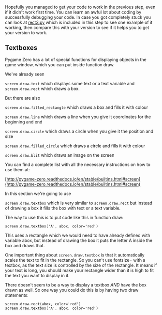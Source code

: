 Hopefully you managed to get your code to work in the previous step, even if it didn't work first time. You can learn an awful lot about coding by successfully debugging your code. In case you got completely stuck you can look at [rect3.py](rect3.py) which is included in this step to see one example of it working, then compare this with your version to see if it helps you to get your version to work.

Textboxes
---------

Pygame Zero has a lot of special functions for displaying objects in the game window, which you can put inside function draw.

We've already seen

```screen.draw.text``` which displays some text or a text variable and ```screen.draw.rect``` which draws a box.

But there are also

   ```screen.draw.filled_rectangle``` which draws a box and fills it with colour

   ```screen.draw.line``` which draws a line when you give it coordinates for the beginning and end
  
   ```screen.draw.circle``` which draws a circle when you give it the position and size

   ```screen.draw.filled_circle``` which draws a circle and fills it with colour
   
   ```screen.draw.blit``` which draws an image on the screen

You can find a complete list with all the necessary instructions on how to use them at:

[http://pygame-zero.readthedocs.io/en/stable/builtins.html#screen](http://pygame-zero.readthedocs.io/en/stable/builtins.html#screen)

In this section we're going to use

```screen.draw.textbox``` which is very similar to ```screen.draw.rect``` but instead of drawing a box it fills the box with text or a text variable.

The way to use this is to put code like this in function draw:
```
screen.draw.textbox('A', abox, color='red')
```

This uses a rectangle which we would need to have already defined with variable abox, but instead of drawing the box it puts the letter A inside the box and draws that.

One important thing about ```screen.draw.textbox``` is that it automatically scales the text to fit in the rectangle. So you can't use fontsize= with a textbox, as the text size is controlled by the size of the rectangle. It means if your text is long, you should make your rectangle wider than it is high to fit the text you want to display in it.

There doesn't seem to be a way to display a textbox *AND* have the box drawn as well. So one way you could do this is by having two draw statements:
```
screen.draw.rect(abox, color='red')
screen.draw.textbox('A', abox, color='red')
```


